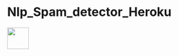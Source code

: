 # Nlp_Spam_detector_Heroku

<a href="https://sourcerer.io/mishra-rajeev"><img src="https://avatars1.githubusercontent.com/u/31706342?v=4" height="50px" width="50px" alt=""/></a>

<a href="https://sourcerer.io/mishra-rajeev"><img src="https://img.shields.io/badge/Python-54%20commits-orange.svg" alt=""></a>
